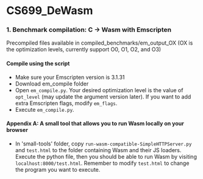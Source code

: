 # CS699_DeWasm

### 1. Benchmark compilation: C -> Wasm with Emscripten
Precompiled files available in compiled_benchmarks/em_output_OX (OX is the optimization levels, currently support O0, O1, O2, and O3)
#### Compile using the script
- Make sure your Emscripten version is 3.1.31  
- Download em_compile folder
- Open `em_compile.py`. Your desired optimization level is the value of `opt_level` (may update the argument version later). 
If you want to add extra Emscripten flags, modify `em_flags`.
- Execute `em_compile.py`. 
#### Appendix A: A small tool that allows you to run Wasm locally on your browser
- In 'small-tools' folder, copy `run-wasm-compatible-SimpleHTTPServer.py` and `test.html` to the folder containing Wasm and their JS loaders. 
Execute the python file, then you should be able to run Wasm by visiting `localhost:8000/test.html`. 
Remember to modify `test.html` to change the program you want to execute.

